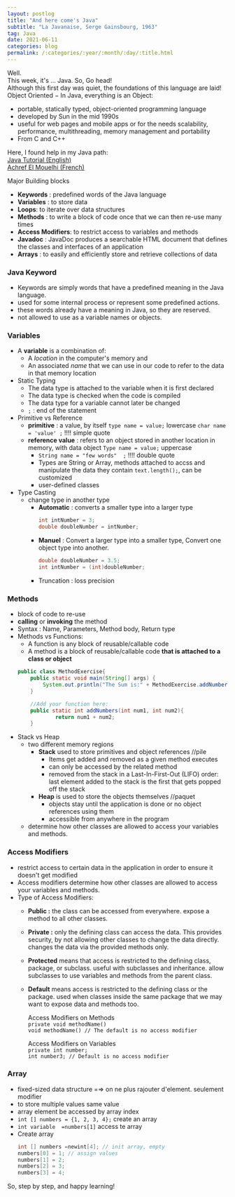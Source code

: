 ```yaml
---
layout: postlog
title: "And here come's Java"
subtitle: "La Javanaise, Serge Gainsbourg, 1963"
tag: Java
date: 2021-06-11
categories: blog
permalink: /:categories/:year/:month/:day/:title.html
---
```

Well.    
This week, it's ... Java. So, Go head!   
Although this first day was quiet, the foundations of this language are laid! 
Object Oriented − In Java, everything is an Object:  
- portable, statically typed, object-oriented programming language
- developed by Sun in the mid 1990s
- useful for  web pages and mobile apps or  for the needs scalability, performance, multithreading, memory management and portability
- From C and C++

Here, I found help in my Java path:  
[Java Tutorial (English)](https://www.tutorialspoint.com/java/index.htm)   
[Achref El Mouelhi (French)](http://www.lsis.org/elmouelhia/teaching.html)

Major Building blocks
- **Keywords** : predefined words of the Java language
- **Variables** : to store data
- **Loops**: to iterate over data structures
- **Methods** : to write a block of code once that we can then re-use many times
- **Access Modifiers**: to restrict access to variables and methods
- **Javadoc** : JavaDoc produces a searchable HTML document that defines the classes and interfaces of an application
- **Arrays** : to easily and efficiently store and retrieve collections of data

### Java Keyword

- Keywords are simply words that have a predefined meaning in the Java language.
- used for some internal process or represent some predefined actions.
- these words already have a meaning in Java, so they are reserved.
- not allowed to use as a variable names or objects.

### Variables

- A **variable** is a combination of:
    - A *location* in the computer's memory and
    - An associated *name* that we can use in our code to refer to the data in that memory location
- Static Typing
    - The data type is attached to the variable when it is first declared
    - The data type is checked when the code is compiled
    - The data type for a variable cannot later be changed
    - `;` : end of the statement
- Primitive vs Reference
    - **primitive** : a value, by itself   `type name = value;` lowercase
        `char name = 'value' ;` !!!! simple quote
    - **reference value** : refers to an object stored in another location in memory, with data object `Type name = value;` uppercase
        - `String name = "few words"  ;` !!!! double quote
        - Types are String or Array, methods attached to accss and manipulate the data they contain `text.length();`, can be customized
        - user-defined classes
- Type Casting
    - change type in another type
        - **Automatic** : converts a smaller type into a larger type
            ```java
            int intNumber = 3;
            double doubleNumber = intNumber;
            ```
        - **Manuel** : Convert a larger type into a smaller type, Convert one object type into another.
            ```java
            double doubleNumber = 3.5;
            int intNumber = (int)doubleNumber;
            ```
        - Truncation : loss precision

### Methods
- block of code to re-use
- **calling** or **invoking** the method
- Syntax : Name, Parameters, Method body, Return type
- Methods vs Functions:
    - A function is any block of reusable/callable code
    - A method is a block of reusable/callable code **that is attached to a class or object**
	```java
	public class MethodExercise{
		public static void main(String[] args) {
		    System.out.println("The Sum is:" + MethodExercise.addNumbers(7,7));
		}

		//Add your function here:
		public static int addNumbers(int num1, int num2){
				return num1 + num2;
		}
	```
- Stack vs Heap
    - two different memory regions
        - **Stack** used to store primitives and object references   //pile
            - Items  get added and removed as a given method executes
            - can only be accessed by the related method
            - removed from the stack in a Last-In-First-Out (LIFO) order:  last element added to the stack is the first that gets popped off the stack
        - **Heap** is used to store the objects themselves             //paquet
            - objects stay until the application is done or no object references using them
            - accessible from anywhere in the program
    - determine how other classes are allowed to access your variables and methods.

### Access Modifiers

- restrict access to certain data in the application in order to ensure it doesn't get modified
- Access modifiers determine how other classes are allowed to access your variables and methods.
- Type of Access Modifiers:
    - **Public :** the class can be accessed from everywhere.  expose a method to all other classes.
    - **Private :** only the defining class can access the data. This provides security, by not allowing other classes to change the data directly. changes the data via the provided methods only.
    - **Protected** means that access is restricted to the defining class, package, or subclass. useful with subclasses and inheritance. allow subclasses to use variables and methods from the parent class.
    - **Default** means access is restricted to the defining class or the package. used when classes inside the same package that we may want to expose data and methods too.

        Access Modifiers on Methods  
            `private void methodName()`   
            `void methodName() // The default is no access modifier`

        Access Modifiers on Variables  
            `private int number;`  
            `int number3; // Default is no access modifier`

### Array
- fixed-sized data structure =⇒ on ne plus rajouter d'element. seulement modifier
- to store multiple values same value
- array element be accessed by array index
- `int [] numbers = {1, 2, 3, 4};` create an array
- `int variable  =numbers[1]` access te array
- Create  array
	```java
	int [] numbers =newint[4]; // init array, empty
	numbers[0] = 1; // assign values
	numbers[1] = 2;
	numbers[2] = 3;
	numbers[3] = 4;
	```

So, step by step, and happy learning!

